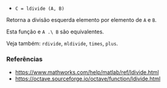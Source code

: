 * `C = ldivide (A, B)`

Retorna a divisão esquerda elemento por elemento de `A` e `B`.

Esta função e `A .\ B` são equivalentes.

Veja também: `rdivide`, `mldivide`, `times`, `plus`.

### Referências

* https://www.mathworks.com/help/matlab/ref/ldivide.html
* https://octave.sourceforge.io/octave/function/ldivide.html
